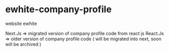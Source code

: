 # ewhite-company-profile
website ewhite

Next.Js => migrated version of company profile code from react js
React.Js => older version of company profile code ( will be migrated into next, soon will be archived )   
